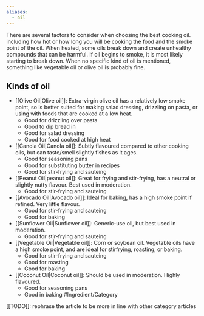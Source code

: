 ```yaml
---
aliases:
  - oil
---
```


There are several factors to consider when choosing the best cooking oil. including how hot or how long you will be cooking the food and the smoke point of the oil. When heated, some oils break down and create unhealthy compounds that can be harmful. If oil begins to smoke, it is most likely starting to break down.
When no specific kind of oil is mentioned, something like vegetable oil or olive oil is probably fine.
## Kinds of oil
- [[Olive Oil|Olive oil]]: Extra-virgin olive oil has a relatively low smoke point, so is better suited for making salad dressing, drizzling on pasta, or using with foods that are cooked at a low heat.
	- Good for drizzling over pasta
	- Good to dip bread in
	- Good for salad dressing
	- Good for food cooked at high heat
- [[Canola Oil|Canola oil]]: Subtly flavoured compared to other cooking oils, but can taste/smell slightly fishes as it ages.
	- Good for seasoning pans
	- Good for substituting butter in recipes
	- Good for stir-frying and sauteing
- [[Peanut Oil|peanut oil]]: Great for frying and stir-frying, has a neutral or slightly nutty flavour. Best used in moderation.
	- Good for stir-frying and sauteing
- [[Avocado Oil|Avocado oil]]: Ideal for baking, has a high smoke point if refined. Very little flavour.
	- Good for stir-frying and sauteing
	- Good for baking
- [[Sunflower Oil|Sunflower oil]]: Generic-use oil, but best used in moderation.
	- Good for stir-frying and sauteing
- [[Vegetable Oil|Vegetable oil]]: Corn or soybean oil. Vegetable oils have a high smoke point, and are ideal for stirfrying, roasting, or baking.
	- Good for stir-frying and sauteing
	- Good for roasting
	- Good for baking
- [[Coconut Oil|Coconut oil]]: Should be used in moderation. Highly flavoured.
	- Good for seasoning pans
	- Good in baking
#Ingredient/Category

[[TODO]]: rephrase the article to be more in line with other category articles